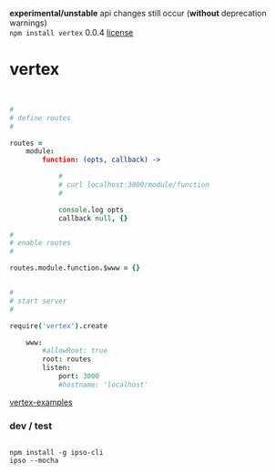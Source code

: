 **experimental/unstable** api changes still occur (**without** deprecation warnings) <br />
`npm install vertex` 0.0.4 [license](./license)

vertex
======

```coffee


#
# define routes
#

routes =
    module: 
        function: (opts, callback) -> 

            #
            # curl localhost:3000/module/function
            #

            console.log opts
            callback null, {}

#
# enable routes
#

routes.module.function.$www = {}


#
# start server
#

require('vertex').create

    www: 
        #allowRoot: true
        root: routes
        listen: 
            port: 3000
            #hostname: 'localhost'


```

[vertex-examples](https://github.com/nomilous/vertex-examples)


### dev / test

```

npm install -g ipso-cli
ipso --mocha


```
